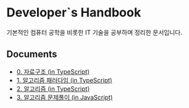 # Developer`s Handbook

기본적인 컴퓨터 공학을 비롯한 IT 기술을 공부하며 정리한 문서입니다.

## Documents

- [0. 자료구조 (in TypeScript)](<docs/0.%20자료구조%20(in%20TypeScript).md>)
- [1. 알고리즘 패러다임 (in TypeScript)](<docs/1.%20알고리즘%20패러다임%20(in%20TypeScript).md>)
- [2. 알고리즘 (in TypeScript)](<docs/2.%20알고리즘%20(in%20TypeScript).md>)
- [3. 알고리즘 문제풀이 (in JavaScript)](<docs/3.%20알고리즘%20문제풀이%20(in%20JavaScript).md>)
